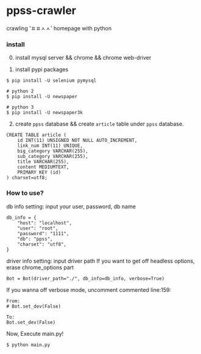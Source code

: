 # ppss-crawler
crawling 'ㅍㅍㅅㅅ' homepage with python

### install

0. install mysql server && chrome && chrome web-driver

1. install pypi packages
```
$ pip install -U selenium pymysql

# python 2
$ pip install -U newspaper

# python 3
$ pip install -U newspaper3k
```

2. create ```ppss``` database && create ```article``` table under ```ppss``` database.

```
CREATE TABLE article (
    id INT(11) UNSIGNED NOT NULL AUTO_INCREMENT,
    link_num INT(11) UNIQUE,
    big_category VARCHAR(255),
    sub_category VARCHAR(255),
    title VARCHAR(255),
    content MEDIUMTEXT,
    PRIMARY KEY (id)
) charset=utf8;
```

### How to use?

db info setting: input your user, password, db name
```
db_info = {
    "host": "localhost",
    "user": "root",
    "password": "1111",
    "db": "ppss",
    "charset": "utf8",
}
```

driver info setting: input driver path
If you want to get off headless options, erase chrome_options part
```
Bot = Bot(driver_path="./", db_info=db_info, verbose=True)
```

If you wanna off verbose mode, uncomment commented line:159:
```
From: 
# Bot.set_dev(False)

To:
Bot.set_dev(False)
```

Now, Execute main.py!
```
$ python main.py
```